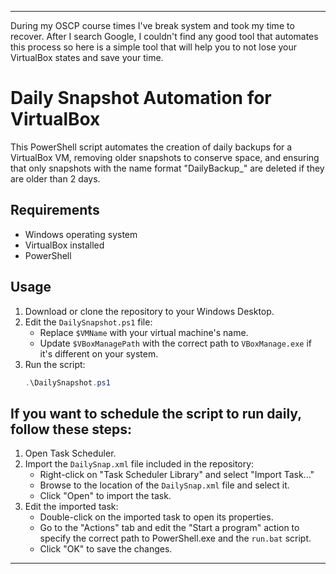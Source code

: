 
---

During my OSCP course times I've break system and took my time to recover.
After I search Google, I couldn't find any good tool that automates this process so here is a simple tool that will help you to not lose your VirtualBox states and save your time.

# Daily Snapshot Automation for VirtualBox

This PowerShell script automates the creation of daily backups for a VirtualBox VM, removing older snapshots to conserve space, and ensuring that only snapshots with the name format "DailyBackup_" are deleted if they are older than 2 days.

## Requirements
- Windows operating system
- VirtualBox installed
- PowerShell

## Usage
1. Download or clone the repository to your Windows Desktop.
2. Edit the `DailySnapshot.ps1` file:
   - Replace `$VMName` with your virtual machine's name.
   - Update `$VBoxManagePath` with the correct path to `VBoxManage.exe` if it's different on your system.
3. Run the script:
   ```powershell
   .\DailySnapshot.ps1
   ```

## If you want to schedule the script to run daily, follow these steps:
1. Open Task Scheduler.
2. Import the `DailySnap.xml` file included in the repository:
   - Right-click on "Task Scheduler Library" and select "Import Task..."
   - Browse to the location of the `DailySnap.xml` file and select it.
   - Click "Open" to import the task.
3. Edit the imported task:
   - Double-click on the imported task to open its properties.
   - Go to the "Actions" tab and edit the "Start a program" action to specify the correct path to PowerShell.exe and the `run.bat` script.
   - Click "OK" to save the changes.
---
